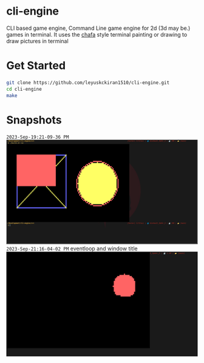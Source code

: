 # cli-engine
CLI based game engine, Command Line game engine for 2d (3d may be.) games in terminal.
It uses the [chafa](https://github.com/hpjansson/chafa) style terminal painting or drawing to draw pictures in terminal

# Get Started

```bash
git clone https://github.com/leyuskckiran1510/cli-engine.git
cd cli-engine
make
```


# Snapshots
`2023-Sep-19:21-09-36 PM`
![2023-Sep-19:21-09-45 PM](./images/_09_19_23.png)
`2023-Sep-21:16-04-02 PM` eventloop and window title
![2023-Sep-21:16-04-02 PM](./images/_09_21_23.png)
